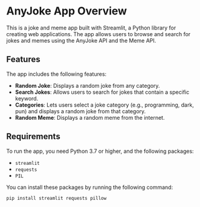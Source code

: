 # AnyJoke App Overview

This is a joke and meme app built with Streamlit, a Python library for creating web applications. The app allows users to browse and search for jokes and memes using the AnyJoke API and the Meme API.

## Features

The app includes the following features:

- **Random Joke**: Displays a random joke from any category.
- **Search Jokes**: Allows users to search for jokes that contain a specific keyword.
- **Categories**: Lets users select a joke category (e.g., programming, dark, pun) and displays a random joke from that category.
- **Random Meme**: Displays a random meme from the internet.

## Requirements

To run the app, you need Python 3.7 or higher, and the following packages:

- `streamlit`
- `requests`
- `PIL`

You can install these packages by running the following command:

```bash
pip install streamlit requests pillow